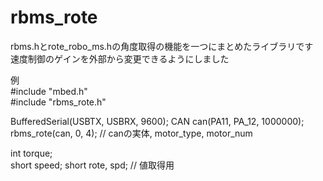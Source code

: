 # rbms_rote
rbms.hとrote_robo_ms.hの角度取得の機能を一つにまとめたライブラリです  
速度制御のゲインを外部から変更できるようにしました  

例  
#include "mbed.h"  
#include "rbms_rote.h"  

BufferedSerial(USBTX, USBRX, 9600);
CAN can(PA11, PA_12, 1000000);  
rbms_rote(can, 0, 4); // canの実体, motor_type, motor_num  

int torque;  
short speed;
short rote, spd; // 値取得用
